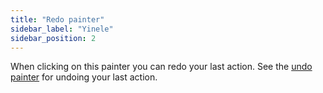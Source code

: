 ```yaml
---
title: "Redo painter"
sidebar_label: "Yinele"
sidebar_position: 2
---
```


When clicking on this painter you can redo your last action. See the [undo painter](redo) for undoing your last action.
